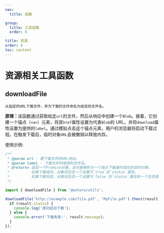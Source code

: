 ```yaml
---
nav:
  title: 函数

group:
  title: 工具函数
  order: 0

title: 资源
order: 4
toc: content
---
```


# 资源相关工具函数

## downloadFile

`从指定的URL下载文件，并为下载的文件命名为给定的文件名。`

<b>原理：</b>该函数通过获取给定`url`的文件，然后从响应中创建一个`Blob`。接着，它创建一个锚点（`<a>`）元素，将其`href`属性设置为代表`Blob`的 URL，并将`download`属性设置为提供的`label`。通过模拟点击这个锚点元素，用户的浏览器将启动下载过程。在触发下载后，临时对象`URL`会被撤销以释放内存。

使用示例:

```js
/**
 * @param url - 要下载文件的URL地址。
 * @param label - 下载文件时使用的文件名。
 * @returns 返回一个Promise对象，该对象解析为一个指示下载操作成功状态的对象。
 *          如果下载成功，对象将包含一个设置为`true`的`status`属性。
 *          如果下载失败，对象将包含一个设置为`false`的`status`属性和一个包含错误信息的`message`属性。
 */

import { downloadFile } from '@ostore/utils';

downloadFile('http://example.com/file.pdf', 'MyFile.pdf').then((result) => {
  if (result.status) {
    console.log('成功启动下载');
  } else {
    console.error('下载失败:', result.message);
  }
});
```
